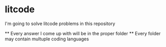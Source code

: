 # litcode
I'm going to solve litcode problems in this repository

** Every answer I come up with will be in the proper folder
** Every folder may contain multuple coding languages